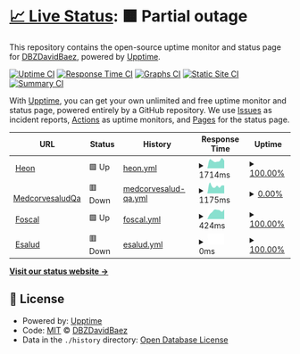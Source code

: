 # [📈 Live Status](https://DavidBaezDbz.github.io/DavidBaezDbz): <!--live status--> **🟧 Partial outage**

This repository contains the open-source uptime monitor and status page for [DBZDavidBaez](https://davidbaezdbz.github.io/), powered by [Upptime](https://github.com/upptime/upptime).

[![Uptime CI](https://github.com/DavidBaezDbz/DavidBaezDbz/workflows/Uptime%20CI/badge.svg)](https://github.com/DavidBaezDbz/DavidBaezDbz/actions?query=workflow%3A%22Uptime+CI%22)
[![Response Time CI](https://github.com/DavidBaezDbz/DavidBaezDbz/workflows/Response%20Time%20CI/badge.svg)](https://github.com/DavidBaezDbz/DavidBaezDbz/actions?query=workflow%3A%22Response+Time+CI%22)
[![Graphs CI](https://github.com/DavidBaezDbz/DavidBaezDbz/workflows/Graphs%20CI/badge.svg)](https://github.com/DavidBaezDbz/DavidBaezDbz/actions?query=workflow%3A%22Graphs+CI%22)
[![Static Site CI](https://github.com/DavidBaezDbz/DavidBaezDbz/workflows/Static%20Site%20CI/badge.svg)](https://github.com/DavidBaezDbz/DavidBaezDbz/actions?query=workflow%3A%22Static+Site+CI%22)
[![Summary CI](https://github.com/DavidBaezDbz/DavidBaezDbz/workflows/Summary%20CI/badge.svg)](https://github.com/DavidBaezDbz/DavidBaezDbz/actions?query=workflow%3A%22Summary+CI%22)

With [Upptime](https://upptime.js.org), you can get your own unlimited and free uptime monitor and status page, powered entirely by a GitHub repository. We use [Issues](https://github.com/DavidBaezDbz/DavidBaezDbz/issues) as incident reports, [Actions](https://github.com/DavidBaezDbz/DavidBaezDbz/actions) as uptime monitors, and [Pages](https://DavidBaezDbz.github.io/DavidBaezDbz) for the status page.

<!--start: status pages-->
<!-- This summary is generated by Upptime (https://github.com/upptime/upptime) -->
<!-- Do not edit this manually, your changes will be overwritten -->
<!-- prettier-ignore -->
| URL | Status | History | Response Time | Uptime |
| --- | ------ | ------- | ------------- | ------ |
| <img alt="" src="https://favicons.githubusercontent.com/www.heon.com.co" height="13"> [Heon](https://www.heon.com.co/inicio) | 🟩 Up | [heon.yml](https://github.com/DavidBaezDbz/uptimesites/commits/HEAD/history/heon.yml) | <details><summary><img alt="Response time graph" src="./graphs/heon/response-time-week.png" height="20"> 1714ms</summary><br><a href="https://DavidBaezDbz.github.io/uptimesites/history/heon"><img alt="Response time 1764" src="https://img.shields.io/endpoint?url=https%3A%2F%2Fraw.githubusercontent.com%2FDavidBaezDbz%2Fuptimesites%2FHEAD%2Fapi%2Fheon%2Fresponse-time.json"></a><br><a href="https://DavidBaezDbz.github.io/uptimesites/history/heon"><img alt="24-hour response time 1685" src="https://img.shields.io/endpoint?url=https%3A%2F%2Fraw.githubusercontent.com%2FDavidBaezDbz%2Fuptimesites%2FHEAD%2Fapi%2Fheon%2Fresponse-time-day.json"></a><br><a href="https://DavidBaezDbz.github.io/uptimesites/history/heon"><img alt="7-day response time 1714" src="https://img.shields.io/endpoint?url=https%3A%2F%2Fraw.githubusercontent.com%2FDavidBaezDbz%2Fuptimesites%2FHEAD%2Fapi%2Fheon%2Fresponse-time-week.json"></a><br><a href="https://DavidBaezDbz.github.io/uptimesites/history/heon"><img alt="30-day response time 1791" src="https://img.shields.io/endpoint?url=https%3A%2F%2Fraw.githubusercontent.com%2FDavidBaezDbz%2Fuptimesites%2FHEAD%2Fapi%2Fheon%2Fresponse-time-month.json"></a><br><a href="https://DavidBaezDbz.github.io/uptimesites/history/heon"><img alt="1-year response time 1764" src="https://img.shields.io/endpoint?url=https%3A%2F%2Fraw.githubusercontent.com%2FDavidBaezDbz%2Fuptimesites%2FHEAD%2Fapi%2Fheon%2Fresponse-time-year.json"></a></details> | <details><summary><a href="https://DavidBaezDbz.github.io/uptimesites/history/heon">100.00%</a></summary><a href="https://DavidBaezDbz.github.io/uptimesites/history/heon"><img alt="All-time uptime 100.00%" src="https://img.shields.io/endpoint?url=https%3A%2F%2Fraw.githubusercontent.com%2FDavidBaezDbz%2Fuptimesites%2FHEAD%2Fapi%2Fheon%2Fuptime.json"></a><br><a href="https://DavidBaezDbz.github.io/uptimesites/history/heon"><img alt="24-hour uptime 100.00%" src="https://img.shields.io/endpoint?url=https%3A%2F%2Fraw.githubusercontent.com%2FDavidBaezDbz%2Fuptimesites%2FHEAD%2Fapi%2Fheon%2Fuptime-day.json"></a><br><a href="https://DavidBaezDbz.github.io/uptimesites/history/heon"><img alt="7-day uptime 100.00%" src="https://img.shields.io/endpoint?url=https%3A%2F%2Fraw.githubusercontent.com%2FDavidBaezDbz%2Fuptimesites%2FHEAD%2Fapi%2Fheon%2Fuptime-week.json"></a><br><a href="https://DavidBaezDbz.github.io/uptimesites/history/heon"><img alt="30-day uptime 100.00%" src="https://img.shields.io/endpoint?url=https%3A%2F%2Fraw.githubusercontent.com%2FDavidBaezDbz%2Fuptimesites%2FHEAD%2Fapi%2Fheon%2Fuptime-month.json"></a><br><a href="https://DavidBaezDbz.github.io/uptimesites/history/heon"><img alt="1-year uptime 100.00%" src="https://img.shields.io/endpoint?url=https%3A%2F%2Fraw.githubusercontent.com%2FDavidBaezDbz%2Fuptimesites%2FHEAD%2Fapi%2Fheon%2Fuptime-year.json"></a></details>
| <img alt="" src="https://favicons.githubusercontent.com/medcorvesaludqa.heon.com.co" height="13"> [MedcorvesaludQa](https://medcorvesaludqa.heon.com.co/) | 🟥 Down | [medcorvesalud-qa.yml](https://github.com/DavidBaezDbz/uptimesites/commits/HEAD/history/medcorvesalud-qa.yml) | <details><summary><img alt="Response time graph" src="./graphs/medcorvesalud-qa/response-time-week.png" height="20"> 1175ms</summary><br><a href="https://DavidBaezDbz.github.io/uptimesites/history/medcorvesalud-qa"><img alt="Response time 1119" src="https://img.shields.io/endpoint?url=https%3A%2F%2Fraw.githubusercontent.com%2FDavidBaezDbz%2Fuptimesites%2FHEAD%2Fapi%2Fmedcorvesalud-qa%2Fresponse-time.json"></a><br><a href="https://DavidBaezDbz.github.io/uptimesites/history/medcorvesalud-qa"><img alt="24-hour response time 1248" src="https://img.shields.io/endpoint?url=https%3A%2F%2Fraw.githubusercontent.com%2FDavidBaezDbz%2Fuptimesites%2FHEAD%2Fapi%2Fmedcorvesalud-qa%2Fresponse-time-day.json"></a><br><a href="https://DavidBaezDbz.github.io/uptimesites/history/medcorvesalud-qa"><img alt="7-day response time 1175" src="https://img.shields.io/endpoint?url=https%3A%2F%2Fraw.githubusercontent.com%2FDavidBaezDbz%2Fuptimesites%2FHEAD%2Fapi%2Fmedcorvesalud-qa%2Fresponse-time-week.json"></a><br><a href="https://DavidBaezDbz.github.io/uptimesites/history/medcorvesalud-qa"><img alt="30-day response time 1397" src="https://img.shields.io/endpoint?url=https%3A%2F%2Fraw.githubusercontent.com%2FDavidBaezDbz%2Fuptimesites%2FHEAD%2Fapi%2Fmedcorvesalud-qa%2Fresponse-time-month.json"></a><br><a href="https://DavidBaezDbz.github.io/uptimesites/history/medcorvesalud-qa"><img alt="1-year response time 1119" src="https://img.shields.io/endpoint?url=https%3A%2F%2Fraw.githubusercontent.com%2FDavidBaezDbz%2Fuptimesites%2FHEAD%2Fapi%2Fmedcorvesalud-qa%2Fresponse-time-year.json"></a></details> | <details><summary><a href="https://DavidBaezDbz.github.io/uptimesites/history/medcorvesalud-qa">0.00%</a></summary><a href="https://DavidBaezDbz.github.io/uptimesites/history/medcorvesalud-qa"><img alt="All-time uptime 0.01%" src="https://img.shields.io/endpoint?url=https%3A%2F%2Fraw.githubusercontent.com%2FDavidBaezDbz%2Fuptimesites%2FHEAD%2Fapi%2Fmedcorvesalud-qa%2Fuptime.json"></a><br><a href="https://DavidBaezDbz.github.io/uptimesites/history/medcorvesalud-qa"><img alt="24-hour uptime 0.00%" src="https://img.shields.io/endpoint?url=https%3A%2F%2Fraw.githubusercontent.com%2FDavidBaezDbz%2Fuptimesites%2FHEAD%2Fapi%2Fmedcorvesalud-qa%2Fuptime-day.json"></a><br><a href="https://DavidBaezDbz.github.io/uptimesites/history/medcorvesalud-qa"><img alt="7-day uptime 0.00%" src="https://img.shields.io/endpoint?url=https%3A%2F%2Fraw.githubusercontent.com%2FDavidBaezDbz%2Fuptimesites%2FHEAD%2Fapi%2Fmedcorvesalud-qa%2Fuptime-week.json"></a><br><a href="https://DavidBaezDbz.github.io/uptimesites/history/medcorvesalud-qa"><img alt="30-day uptime 0.00%" src="https://img.shields.io/endpoint?url=https%3A%2F%2Fraw.githubusercontent.com%2FDavidBaezDbz%2Fuptimesites%2FHEAD%2Fapi%2Fmedcorvesalud-qa%2Fuptime-month.json"></a><br><a href="https://DavidBaezDbz.github.io/uptimesites/history/medcorvesalud-qa"><img alt="1-year uptime 0.01%" src="https://img.shields.io/endpoint?url=https%3A%2F%2Fraw.githubusercontent.com%2FDavidBaezDbz%2Fuptimesites%2FHEAD%2Fapi%2Fmedcorvesalud-qa%2Fuptime-year.json"></a></details>
| <img alt="" src="https://favicons.githubusercontent.com/www.foscal.com.co" height="13"> [Foscal](http://www.foscal.com.co/) | 🟩 Up | [foscal.yml](https://github.com/DavidBaezDbz/uptimesites/commits/HEAD/history/foscal.yml) | <details><summary><img alt="Response time graph" src="./graphs/foscal/response-time-week.png" height="20"> 424ms</summary><br><a href="https://DavidBaezDbz.github.io/uptimesites/history/foscal"><img alt="Response time 432" src="https://img.shields.io/endpoint?url=https%3A%2F%2Fraw.githubusercontent.com%2FDavidBaezDbz%2Fuptimesites%2FHEAD%2Fapi%2Ffoscal%2Fresponse-time.json"></a><br><a href="https://DavidBaezDbz.github.io/uptimesites/history/foscal"><img alt="24-hour response time 508" src="https://img.shields.io/endpoint?url=https%3A%2F%2Fraw.githubusercontent.com%2FDavidBaezDbz%2Fuptimesites%2FHEAD%2Fapi%2Ffoscal%2Fresponse-time-day.json"></a><br><a href="https://DavidBaezDbz.github.io/uptimesites/history/foscal"><img alt="7-day response time 424" src="https://img.shields.io/endpoint?url=https%3A%2F%2Fraw.githubusercontent.com%2FDavidBaezDbz%2Fuptimesites%2FHEAD%2Fapi%2Ffoscal%2Fresponse-time-week.json"></a><br><a href="https://DavidBaezDbz.github.io/uptimesites/history/foscal"><img alt="30-day response time 415" src="https://img.shields.io/endpoint?url=https%3A%2F%2Fraw.githubusercontent.com%2FDavidBaezDbz%2Fuptimesites%2FHEAD%2Fapi%2Ffoscal%2Fresponse-time-month.json"></a><br><a href="https://DavidBaezDbz.github.io/uptimesites/history/foscal"><img alt="1-year response time 432" src="https://img.shields.io/endpoint?url=https%3A%2F%2Fraw.githubusercontent.com%2FDavidBaezDbz%2Fuptimesites%2FHEAD%2Fapi%2Ffoscal%2Fresponse-time-year.json"></a></details> | <details><summary><a href="https://DavidBaezDbz.github.io/uptimesites/history/foscal">100.00%</a></summary><a href="https://DavidBaezDbz.github.io/uptimesites/history/foscal"><img alt="All-time uptime 99.97%" src="https://img.shields.io/endpoint?url=https%3A%2F%2Fraw.githubusercontent.com%2FDavidBaezDbz%2Fuptimesites%2FHEAD%2Fapi%2Ffoscal%2Fuptime.json"></a><br><a href="https://DavidBaezDbz.github.io/uptimesites/history/foscal"><img alt="24-hour uptime 100.00%" src="https://img.shields.io/endpoint?url=https%3A%2F%2Fraw.githubusercontent.com%2FDavidBaezDbz%2Fuptimesites%2FHEAD%2Fapi%2Ffoscal%2Fuptime-day.json"></a><br><a href="https://DavidBaezDbz.github.io/uptimesites/history/foscal"><img alt="7-day uptime 100.00%" src="https://img.shields.io/endpoint?url=https%3A%2F%2Fraw.githubusercontent.com%2FDavidBaezDbz%2Fuptimesites%2FHEAD%2Fapi%2Ffoscal%2Fuptime-week.json"></a><br><a href="https://DavidBaezDbz.github.io/uptimesites/history/foscal"><img alt="30-day uptime 100.00%" src="https://img.shields.io/endpoint?url=https%3A%2F%2Fraw.githubusercontent.com%2FDavidBaezDbz%2Fuptimesites%2FHEAD%2Fapi%2Ffoscal%2Fuptime-month.json"></a><br><a href="https://DavidBaezDbz.github.io/uptimesites/history/foscal"><img alt="1-year uptime 99.97%" src="https://img.shields.io/endpoint?url=https%3A%2F%2Fraw.githubusercontent.com%2FDavidBaezDbz%2Fuptimesites%2FHEAD%2Fapi%2Ffoscal%2Fuptime-year.json"></a></details>
| <img alt="" src="https://favicons.githubusercontent.com/www.esaludecopetrol.com" height="13"> [Esalud](https://www.esaludecopetrol.com/) | 🟥 Down | [esalud.yml](https://github.com/DavidBaezDbz/uptimesites/commits/HEAD/history/esalud.yml) | <details><summary><img alt="Response time graph" src="./graphs/esalud/response-time-week.png" height="20"> 0ms</summary><br><a href="https://DavidBaezDbz.github.io/uptimesites/history/esalud"><img alt="Response time 0" src="https://img.shields.io/endpoint?url=https%3A%2F%2Fraw.githubusercontent.com%2FDavidBaezDbz%2Fuptimesites%2FHEAD%2Fapi%2Fesalud%2Fresponse-time.json"></a><br><a href="https://DavidBaezDbz.github.io/uptimesites/history/esalud"><img alt="24-hour response time 0" src="https://img.shields.io/endpoint?url=https%3A%2F%2Fraw.githubusercontent.com%2FDavidBaezDbz%2Fuptimesites%2FHEAD%2Fapi%2Fesalud%2Fresponse-time-day.json"></a><br><a href="https://DavidBaezDbz.github.io/uptimesites/history/esalud"><img alt="7-day response time 0" src="https://img.shields.io/endpoint?url=https%3A%2F%2Fraw.githubusercontent.com%2FDavidBaezDbz%2Fuptimesites%2FHEAD%2Fapi%2Fesalud%2Fresponse-time-week.json"></a><br><a href="https://DavidBaezDbz.github.io/uptimesites/history/esalud"><img alt="30-day response time 0" src="https://img.shields.io/endpoint?url=https%3A%2F%2Fraw.githubusercontent.com%2FDavidBaezDbz%2Fuptimesites%2FHEAD%2Fapi%2Fesalud%2Fresponse-time-month.json"></a><br><a href="https://DavidBaezDbz.github.io/uptimesites/history/esalud"><img alt="1-year response time 0" src="https://img.shields.io/endpoint?url=https%3A%2F%2Fraw.githubusercontent.com%2FDavidBaezDbz%2Fuptimesites%2FHEAD%2Fapi%2Fesalud%2Fresponse-time-year.json"></a></details> | <details><summary><a href="https://DavidBaezDbz.github.io/uptimesites/history/esalud">100.00%</a></summary><a href="https://DavidBaezDbz.github.io/uptimesites/history/esalud"><img alt="All-time uptime 100.00%" src="https://img.shields.io/endpoint?url=https%3A%2F%2Fraw.githubusercontent.com%2FDavidBaezDbz%2Fuptimesites%2FHEAD%2Fapi%2Fesalud%2Fuptime.json"></a><br><a href="https://DavidBaezDbz.github.io/uptimesites/history/esalud"><img alt="24-hour uptime 100.00%" src="https://img.shields.io/endpoint?url=https%3A%2F%2Fraw.githubusercontent.com%2FDavidBaezDbz%2Fuptimesites%2FHEAD%2Fapi%2Fesalud%2Fuptime-day.json"></a><br><a href="https://DavidBaezDbz.github.io/uptimesites/history/esalud"><img alt="7-day uptime 100.00%" src="https://img.shields.io/endpoint?url=https%3A%2F%2Fraw.githubusercontent.com%2FDavidBaezDbz%2Fuptimesites%2FHEAD%2Fapi%2Fesalud%2Fuptime-week.json"></a><br><a href="https://DavidBaezDbz.github.io/uptimesites/history/esalud"><img alt="30-day uptime 100.00%" src="https://img.shields.io/endpoint?url=https%3A%2F%2Fraw.githubusercontent.com%2FDavidBaezDbz%2Fuptimesites%2FHEAD%2Fapi%2Fesalud%2Fuptime-month.json"></a><br><a href="https://DavidBaezDbz.github.io/uptimesites/history/esalud"><img alt="1-year uptime 100.00%" src="https://img.shields.io/endpoint?url=https%3A%2F%2Fraw.githubusercontent.com%2FDavidBaezDbz%2Fuptimesites%2FHEAD%2Fapi%2Fesalud%2Fuptime-year.json"></a></details>

<!--end: status pages-->

[**Visit our status website →**](https://DavidBaezDbz.github.io/DavidBaezDbz)

## 📄 License

- Powered by: [Upptime](https://github.com/upptime/upptime)
- Code: [MIT](./LICENSE) © [DBZDavidBaez](https://davidbaezdbz.github.io/)
- Data in the `./history` directory: [Open Database License](https://opendatacommons.org/licenses/odbl/1-0/)

